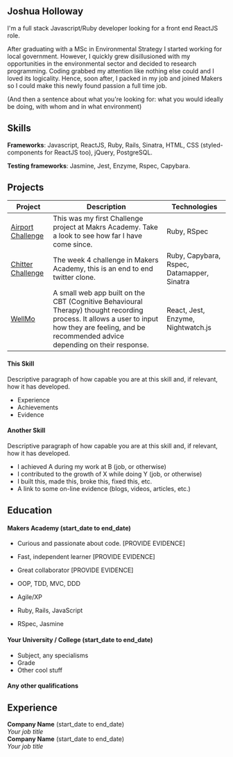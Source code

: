 ## Joshua Holloway

I'm a full stack Javascript/Ruby developer looking for a front end ReactJS role.

After graduating with a MSc in Environmental Strategy I started working for local 
government. However, I quickly grew disillusioned with my opportunities in the
environmental sector and decided to research programming. Coding grabbed my attention
like nothing else could and I loved its logicality. Hence, soon after, I packed in my 
job and joined Makers so I could make this newly found passion a full time job.

(And then a sentence about what you're looking for: what you would ideally be doing, with whom and in what environment)

## Skills

**Frameworks**: Javascript, ReactJS, Ruby, Rails, Sinatra, HTML, CSS (styled-components for ReactJS too), jQuery, PostgreSQL.

**Testing frameworks**: Jasmine, Jest, Enzyme, Rspec, Capybara. 


## Projects

| Project                                                             | Description                                                                                                                                                                                        | Technologies                               |
| ------------------------------------------------------------------- | -------------------------------------------------------------------------------------------------------------------------------------------------------------------------------------------------- | ------------------------------------------ |
| [Airport Challenge](https://github.com/JoshuaHolloway/airport_challenge) | This was my first Challenge project at Makrs Academy. Take a look to see how far I have come since.                                                                                                | Ruby, RSpec                                |
| [Chitter Challenge](https://github.com/JoshuaHolloway/chitter-challenge) | The week 4 challenge in Makers Academy, this is an end to end twitter clone.                                                                                                                       | Ruby, Capybara, Rspec, Datamapper, Sinatra |
| [WellMo](https://github.com/JoshuaHolloway/WellMo)                       | A small web app built on the CBT (Cognitive Behavioural Therapy) thought recording process. It allows a user to input how they are feeling, and be recommended advice depending on their response. | React, Jest, Enzyme, Nightwatch.js         |


#### This Skill

Descriptive paragraph of how capable you are at this skill and, if relevant, how it has developed.

- Experience
- Achievements
- Evidence

#### Another Skill

Descriptive paragraph of how capable you are at this skill and, if relevant, how it has developed.

- I achieved A during my work at B (job, or otherwise)
- I contributed to the growth of X while doing Y (job, or otherwise)
- I built this, made this, broke this, fixed this, etc.
- A link to some on-line evidence (blogs, videos, articles, etc.)

## Education

#### Makers Academy (start_date to end_date)

- Curious and passionate about code. [PROVIDE EVIDENCE]
- Fast, independent learner [PROVIDE EVIDENCE]
- Great collaborator [PROVIDE EVIDENCE]

- OOP, TDD, MVC, DDD
- Agile/XP
- Ruby, Rails, JavaScript
- RSpec, Jasmine

#### Your University / College (start_date to end_date)

- Subject, any specialisms
- Grade
- Other cool stuff

#### Any other qualifications

## Experience

**Company Name** (start_date to end_date)    
*Your job title*  
**Company Name** (start_date to end_date)   
*Your job title*  
